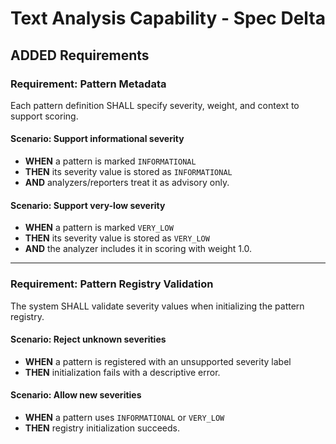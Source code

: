 # Text Analysis Capability - Spec Delta

## ADDED Requirements

### Requirement: Pattern Metadata

Each pattern definition SHALL specify severity, weight, and context to support scoring.

#### Scenario: Support informational severity
- **WHEN** a pattern is marked `INFORMATIONAL`
- **THEN** its severity value is stored as `INFORMATIONAL`
- **AND** analyzers/reporters treat it as advisory only.

#### Scenario: Support very-low severity
- **WHEN** a pattern is marked `VERY_LOW`
- **THEN** its severity value is stored as `VERY_LOW`
- **AND** the analyzer includes it in scoring with weight 1.0.

---

### Requirement: Pattern Registry Validation

The system SHALL validate severity values when initializing the pattern registry.

#### Scenario: Reject unknown severities
- **WHEN** a pattern is registered with an unsupported severity label
- **THEN** initialization fails with a descriptive error.

#### Scenario: Allow new severities
- **WHEN** a pattern uses `INFORMATIONAL` or `VERY_LOW`
- **THEN** registry initialization succeeds.
